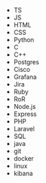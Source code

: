 - TS
- JS
- HTML
- CSS
- Python
- C
- C++
- Postgres
- Cisco
- Grafana
- Jira
- Ruby
- RoR
- Node.js
- Express
- PHP
- Laravel
- SQL
- java
- git
- docker
- linux
- kibana